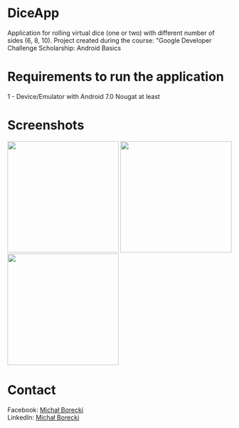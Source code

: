 # DiceApp
Application for rolling virtual dice (one or two) with different number of sides (6, 8, 10). Project created during the course: "Google Developer Challenge Scholarship: Android Basics

# Requirements to run the application
1 - Device/Emulator with Android 7.0 Nougat at least <br>

# Screenshots
<img src="https://i.imgur.com/NKQzyIm.png" width="250" />  <img src="https://i.imgur.com/ITdCj1T.png" width="250" />  <img src="https://i.imgur.com/Xln89A5.png" width="250" />

# Contact
Facebook: <a href="https://www.facebook.com/michalborecki.mb">Michał Borecki</a><br>
LinkedIn: <a href="https://www.linkedin.com/in/michał-borecki">Michał Borecki</a>
